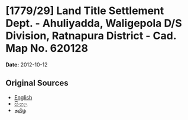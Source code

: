 # [1779/29] Land Title Settlement Dept. - Ahuliyadda, Waligepola D/S Division, Ratnapura District - Cad. Map No. 620128

**Date:** 2012-10-12

## Original Sources

- [English](https://documents.gov.lk/view/extra-gazettes/2012/10/1779-29_E.pdf)
- [සිංහල](https://documents.gov.lk/view/extra-gazettes/2012/10/1779-29_S.pdf)
- [தமிழ்](https://documents.gov.lk/view/extra-gazettes/2012/10/1779-29_T.pdf)
